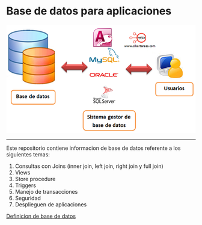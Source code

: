 # Base de datos para aplicaciones 

![Imagen de base de datos](./img/gestor-de-base-de-datos.png)

---

Este repositorio contiene informacion de base de datos
referente a los siguientes temas:

1. Consultas con Joins (inner join, left join, right
join y full join)
1. Views
1. Store procedure
1. Triggers
1. Manejo de transacciones
1. Seguridad
1. Desplieguen de aplicaciones

[Definicion de base de datos](https://aws.amazon.com/es/what-is/database/)